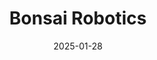 ---  
layout: startup_page  
title: "Bonsai Robotics"  
id: "bonsairobotics.ai"  
permalink: "/bonsairoboticsbonsairobotics.ai01282025/"  
website: "https://www.bonsairobotics.ai/"  
funding_round: "Series A"  
funding_amount: "$15M"  
investors: "Bison Ventures, Cibus Capital, Acre Venture Partners, Congruent Ventures, Fall Line Capital, E14 Fund, SNR, Serra Ventures"  
about: "Bonsai Robotics develops physical AI solutions for agriculture, focusing on vision-based autonomous technology for orchard management. Their flagship product, Visionsteer™, offers data insights, crop analysis, and autonomous vehicle control, helping growers reduce costs and increase yields."  
markets: "Agriculture, AI, Robotics, Industrial Automation, Machinery Manufacturing"  
hq: "San Jose, California, United States"  
founded_year: "2022"  
linkedin: "https://www.linkedin.com/company/bonsai-robotics"  
twitter: ""  
instagram: ""  
facebook: ""  
crunchbase: "https://www.crunchbase.com/organization/bonsai-robotics"  
pitchbook: "https://pitchbook.com/profiles/company/515743-75"  

date_display: "28-Jan-2025"  
date: "2025-01-28"

# SEO Optimization  
meta_title: "Bonsai Robotics - Series A Funding ($15M)"  
meta_description: "Bonsai Robotics, Bonsai Robotics develops physical AI solutions for agriculture, focusing on vision-based autonomous technology for orchard management. Their flagship ..."  
meta_keywords: "Bonsai Robotics, Agriculture, AI, Robotics, Industrial Automation, Machinery Manufacturing, Series A funding"  
canonical_url: "https://startup.projectstartups.com/bonsairoboticsbonsairobotics.ai01282025/"  
---